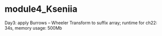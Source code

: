 # module4_Kseniia
Day3: apply Burrows – Wheeler Transform  to suffix array; runtime for ch22: 34s, memory usage: 500Mb
